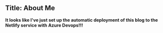 Title: About Me
---
**It looks like I've just set up the automatic deployment of this blog to the Netlify service with Azure Devops!!!**
